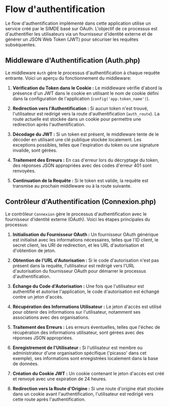 # Flow d'authentification

Le flow d'authentification implémenté dans cette application utilise un service créé par le SIMDE basé sur OAuth. L'objectif de ce processus est d'authentifier les utilisateurs via un fournisseur d'identité externe et de générer un JSON Web Token (JWT) pour sécuriser les requêtes subséquentes.

## Middleware d'Authentification (Auth.php)

Le middleware `Auth` gère le processus d'authentification à chaque requête entrante. Voici un aperçu du fonctionnement du middleware:

1. **Vérification du Token dans le Cookie :** Le middleware vérifie d'abord la présence d'un JWT dans le cookie en utilisant le nom de cookie défini dans la configuration de l'application (`config('app.token_name')`).

2. **Redirection vers l'Authentification :** Si aucun token n'est trouvé, l'utilisateur est redirigé vers la route d'authentification (`auth_route`). La route actuelle est stockée dans un cookie pour permettre une redirection après l'authentification.

3. **Décodage du JWT :** Si un token est présent, le middleware tente de le décoder en utilisant une clé publique stockée localement. Les exceptions possibles, telles que l'expiration du token ou une signature invalide, sont gérées.

4. **Traitement des Erreurs :** En cas d'erreur lors du décryptage du token, des réponses JSON appropriées avec des codes d'erreur 401 sont renvoyées.

5. **Continuation de la Requête :** Si le token est valide, la requête est transmise au prochain middleware ou à la route suivante.

## Contrôleur d'Authentification (Connexion.php)

Le contrôleur `Connexion` gère le processus d'authentification avec le fournisseur d'identité externe (OAuth). Voici les étapes principales du processus:

1. **Initialisation du Fournisseur OAuth :** Un fournisseur OAuth générique est initialisé avec les informations nécessaires, telles que l'ID client, le secret client, les URI de redirection, et les URL d'autorisation et d'obtention de jeton.

2. **Obtention de l'URL d'Autorisation :** Si le code d'autorisation n'est pas présent dans la requête, l'utilisateur est redirigé vers l'URL d'autorisation du fournisseur OAuth pour démarrer le processus d'authentification.

3. **Échange du Code d'Autorisation :** Une fois que l'utilisateur est authentifié et autorise l'application, le code d'autorisation est échangé contre un jeton d'accès.

4. **Récupération des Informations Utilisateur :** Le jeton d'accès est utilisé pour obtenir des informations sur l'utilisateur, notamment ses associations avec des organisations.

5. **Traitement des Erreurs :** Les erreurs éventuelles, telles que l'échec de récupération des informations utilisateur, sont gérées avec des réponses JSON appropriées.

6. **Enregistrement de l'Utilisateur :** Si l'utilisateur est membre ou administrateur d'une organisation spécifique ('picasso' dans cet exemple), ses informations sont enregistrées localement dans la base de données.

7. **Création du Cookie JWT :** Un cookie contenant le jeton d'accès est créé et renvoyé avec une expiration de 24 heures.

8. **Redirection vers la Route d'Origine :** Si une route d'origine était stockée dans un cookie avant l'authentification, l'utilisateur est redirigé vers cette route après l'authentification.

